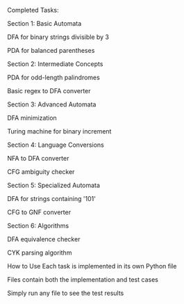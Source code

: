 



Completed Tasks:

Section 1: Basic Automata

DFA for binary strings divisible by 3

PDA for balanced parentheses

Section 2: Intermediate Concepts

PDA for odd-length palindromes

Basic regex to DFA converter

Section 3: Advanced Automata

DFA minimization

Turing machine for binary increment

Section 4: Language Conversions

NFA to DFA converter

CFG ambiguity checker

Section 5: Specialized Automata

DFA for strings containing '101'

CFG to GNF converter

Section 6: Algorithms

DFA equivalence checker

CYK parsing algorithm

How to Use
Each task is implemented in its own Python file

Files contain both the implementation and test cases

Simply run any file to see the test results